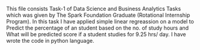 This file consists Task-1 of Data Science and Business Analytics Tasks which was given by The Spark Foundation Graduate (Rotational Internship Program).
In this task I have applied simple linear regreassion on a model to Predict the percentage of an student based on the no. of study hours and What will be predicted 
score if a student studies for 9.25 hrs/ day. I have wrote the code in python language.
